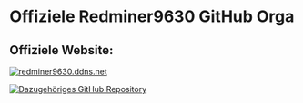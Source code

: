 # Offiziele Redminer9630 GitHub Orga

## Offiziele Website: 

[![redminer9630.ddns.net](https://github-readme-stats.vercel.app/api/pin/?username=Redminer9630de&repo=Redminer9630)](https://github.com/Redminer9630de/Redminer9630)

[![Dazugehöriges GitHub Repository](https://github-readme-stats.vercel.app/api/pin/?username=Redminer9630de&repo=Redminer9630)](https://redminer9630.ddns.net)
